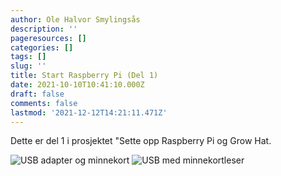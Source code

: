 ```yaml
---
author: Ole Halvor Smylingsås
description: ''
pageresources: []
categories: []
tags: []
slug: ''
title: Start Raspberry Pi (Del 1)
date: 2021-10-10T10:41:10.000Z
draft: false
comments: false
lastmod: '2021-12-12T14:21:11.471Z'
---
```


Dette er del 1 i prosjektet "Sette opp Raspberry Pi og Grow Hat. 
<!--more-->

![USB adapter og minnekort](/img/boot_rpi_1.jpg)
![USB med minnekortleser](/img/boot_rpi_2.jpg)
